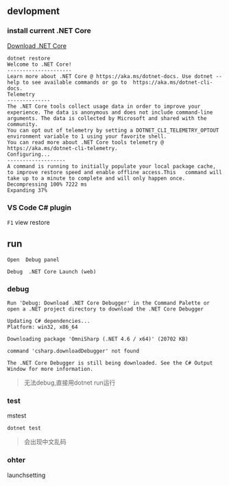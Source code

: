
## devlopment

### install current .NET Core

[Download .NET Core](https://www.microsoft.com/net/download/core#/sdk)

```
dotnet restore
Welcome to .NET Core!
---------------------
Learn more about .NET Core @ https://aka.ms/dotnet-docs. Use dotnet --help to see available commands or go to  https://aka.ms/dotnet-cli-docs.
Telemetry
--------------
The .NET Core tools collect usage data in order to improve your experience. The data is anonymous and does not include command-line arguments. The data is collected by Microsoft and shared with the community.
You can opt out of telemetry by setting a DOTNET_CLI_TELEMETRY_OPTOUT environment variable to 1 using your favorite shell.
You can read more about .NET Core tools telemetry @ https://aka.ms/dotnet-cli-telemetry.
Configuring...
-------------------
A command is running to initially populate your local package cache, to improve restore speed and enable offline access.This   command will take up to a minute to complete and will only happen once.
Decompressing 100% 7222 ms
Expanding 37%
```

### VS Code C# plugin

`F1` view restore 
  
## run

```
Open  Debug panel

Debug  .NET Core Launch (web)
```

### debug

```
Run 'Debug: Download .NET Core Debugger' in the Command Palette or open a .NET project directory to download the .NET Core Debugger
```

```
Updating C# dependencies...
Platform: win32, x86_64

Downloading package 'OmniSharp (.NET 4.6 / x64)' (20702 KB) 

command 'csharp.downloadDebugger' not found

The .NET Core Debugger is still being downloaded. See the C# Output Window for more information.

```

> 无法debug,直接用dotnet run运行


### test

mstest


```
dotnet test
```

> 会出现中文乱码



### ohter

launchsetting













